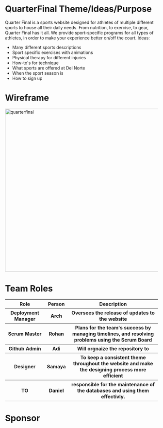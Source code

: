 # QuarterFinal Theme/Ideas/Purpose
Quarter Final is a sports website designed for athletes of multiple different sports to house all their daily needs. From nutrition, to exercise, to gear, Quarter Final has it all. We provide sport-specific programs for all types of athletes, in order to make your experience better on/off the court. 
Ideas:
- Many different sports descriptions
- Sport specific exercises with animations
- Physical therapy for different injuries
- How-to's for technique
- What sports are offered at Del Norte
- When the sport season is
- How to sign up

# Wireframe
<img width="536" alt="quarterfinal" src="https://user-images.githubusercontent.com/89225474/157815048-dcc08b9d-c01a-4629-b8dc-7f6c160ba7b8.png">

# Team Roles
<table>
   <tr>
    <th>Role</th>
    <th>Person</th>
      <th>Description</th>
   </tr>
   <tr>
    <th>Deployment Manager</th>
    <th>Arch</th>
      <th>Oversees the release of updates to the website</th>
   </tr>
   <tr>
    <th>Scrum Master</th>
    <th>Rohan</th>
      <th>Plans for the team's success by managing timelines, and resolving problems using the Scrum Board</th>
   </tr>
   <tr>
    <th>Github Admin</th>
    <th>Adi</th>
      <th>Will orgnaize the repository to </th>
   </tr>
   <tr>
    <th>Designer</th>
    <th>Samaya</th>
      <th>To keep a consistent theme throughout the website and make the designing process more efficient</th>
   </tr>
   <tr>
    <th>TO</th>
    <th>Daniel</th>
      <th>responsible for the maintenance of the databases and using them effectivly.</th>
   </tr>
 </table>
 
# Sponsor
